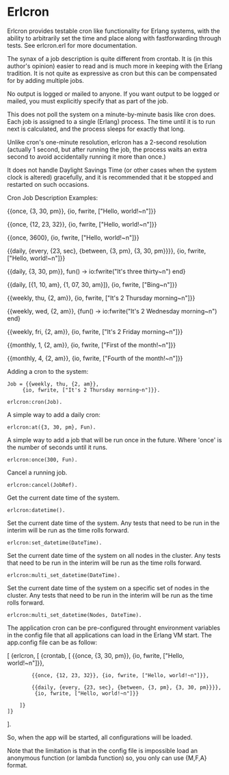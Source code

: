 Erlcron
=======

Erlcron provides testable cron like functionality for Erlang
systems, with the ability to arbitrarily set the time and place along
with fastforwarding through tests. See erlcron.erl for more
documentation.

The synax of a job description is quite different from crontab.  It is
(in this author's opinion) easier to read and is much more in keeping
with the Erlang tradition.  It is not quite as expressive as cron but
this can be compensated for by adding multiple jobs.

No output is logged or mailed to anyone.  If you want output to be
logged or mailed, you must explicitly specify that as part of the job.

This does not poll the system on a minute-by-minute basis like cron
does.  Each job is assigned to a single (Erlang) process.  The time
until it is to run next is calculated, and the process sleeps for
exactly that long.

Unlike cron's one-minute resolution, erlcron has a 2-second resolution
(actually 1 second, but after running the job, the process waits an
extra second to avoid accidentally running it more than once.)

It does not handle Daylight Savings Time (or other cases when the
system clock is altered) gracefully, and it is recommended that it be
stopped and restarted on such occasions.

Cron Job Description Examples:

   {{once, {3, 30, pm}},
   {io, fwrite, ["Hello, world!~n"]}}

   {{once, {12, 23, 32}},
     {io, fwrite, ["Hello, world!~n"]}}

   {{once, 3600},
     {io, fwrite, ["Hello, world!~n"]}}

   {{daily, {every, {23, sec}, {between, {3, pm}, {3, 30, pm}}}},
     {io, fwrite, ["Hello, world!~n"]}}

   {{daily, {3, 30, pm}},
     fun() -> io:fwrite("It's three thirty~n") end}

   {{daily, [{1, 10, am}, {1, 07, 30, am}]},
     {io, fwrite, ["Bing~n"]}}

   {{weekly, thu, {2, am}},
     {io, fwrite, ["It's 2 Thursday morning~n"]}}

   {{weekly, wed, {2, am}},
     {fun() -> io:fwrite("It's 2 Wednesday morning~n") end}

   {{weekly, fri, {2, am}},
     {io, fwrite, ["It's 2 Friday morning~n"]}}

   {{monthly, 1, {2, am}},
     {io, fwrite, ["First of the month!~n"]}}

   {{monthly, 4, {2, am}},
     {io, fwrite, ["Fourth of the month!~n"]}}


Adding a cron to the system:

    Job = {{weekly, thu, {2, am}},
         {io, fwrite, ["It's 2 Thursday morning~n"]}}.

    erlcron:cron(Job).

A simple way to add a daily cron:

    erlcron:at({3, 30, pm}, Fun).

A simple way to add a job that will be run once in the future. Where
'once' is the number of seconds until it runs.

    erlcron:once(300, Fun).

Cancel a running job.

    erlcron:cancel(JobRef).


Get the current date time of the system.

    erlcron:datetime().


Set the current date time of the system. Any tests that need to be run
in the interim will be run as the time rolls forward.

    erlcron:set_datetime(DateTime).

Set the current date time of the system on all nodes in the
cluster. Any tests that need to be run in the interim will be run as
the time rolls forward.

    erlcron:multi_set_datetime(DateTime).

Set the current date time of the system on a specific set of nodes in
the cluster. Any tests that need to be run in the interim will be run
as the time rolls forward.

    erlcron:multi_set_datetime(Nodes, DateTime).

The application cron can be pre-configured throught environment variables
in the config file that all applications can load in the Erlang VM start.
The app.config file can be as follow:

[
    {erlcron, [
        {crontab, [
            {{once, {3, 30, pm}}, {io, fwrite, ["Hello, world!~n"]}},

            {{once, {12, 23, 32}}, {io, fwrite, ["Hello, world!~n"]}},

            {{daily, {every, {23, sec}, {between, {3, pm}, {3, 30, pm}}}},
             {io, fwrite, ["Hello, world!~n"]}}

        ]}
    ]}
].

So, when the app will be started, all configurations will be loaded.

Note that the limitation is that in the config file is impossible load an
anonymous function (or lambda function) so, you only can use {M,F,A} format.
